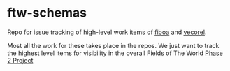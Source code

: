 # ftw-schemas
Repo for issue tracking of high-level work items of [fiboa](https://github.com/fiboa/) and [vecorel](https://github.com/vecorel/).

Most all the work for these takes place in the repos. We just want to track the highest level items for visibility in the overall Fields of The World [Phase 2 Project](https://github.com/orgs/fieldsoftheworld/projects/2)

